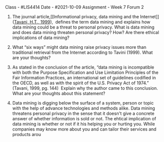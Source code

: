 Class - #LIS4414
Date - #2021-10-09 
Assignment - Week 7 Forum 2

1. The journal article,[[Informational privacy, data mining and the Internet]] ([Tavani, H.T., 1999](https://link-springer-com.ezproxy.lib.usf.edu/content/pdf/10.1023%2FA%3A1010063528863.pdf)),  defines the term data mining and explains how data mining could be a threat to personal privacy. What is data mining and does data mining threaten personal privacy? How? Are there ethical implications of data mining?

2. What “six ways” might data mining raise privacy issues more than traditional retrieval from the Internet according to Tavini (1999). What are your thoughts?  

3. As stated in the conclusion of the article, “data mining is incompatible with both the Purpose Specification and Use Limitation Principles of the Fair Information Practices, an international set of guidelines codified in the OECD, as well as with the spirit of the U.S. Privacy Act of 1974.” (Tavani, 1999, pg. 144)  Explain why the author came to this conclusion. What are your thoughts about this statement?


1. Data mining is digging below the surface of a system, person or topic with the help of advance technologies and methods alike. Data mining threatens personal privacy in the sense that it doesn't give a concrete answer of whether information is sold or not. The ehtical implication of data mining is whether or not if it his helping you or hurting you. While companies may know more about you and can tailor their services and products arou